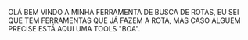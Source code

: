 OLÁ BEM VINDO A MINHA FERRAMENTA DE BUSCA DE ROTAS, EU SEI QUE TEM FERRAMENTAS QUE JÁ FAZEM A ROTA, MAS CASO ALGUEM PRECISE ESTÁ AQUI UMA TOOLS "BOA".
